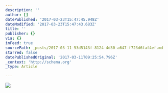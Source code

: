 ```yaml
---
description: ''
author: []
datePublished: '2017-03-23T15:47:45.948Z'
dateModified: '2017-03-23T15:47:43.683Z'
title: ''
publisher: {}
via: {}
inFeed: true
sourcePath: _posts/2017-03-11-53d5143f-8124-4d30-a647-f723d6faf4ef.md
starred: false
datePublishedOriginal: '2017-03-11T09:25:54.796Z'
_context: 'http://schema.org'
_type: Article

---
```

![](https://the-grid-user-content.s3-us-west-2.amazonaws.com/4ce6d09f-f014-4d94-a0d3-15cf962dc470.jpg)